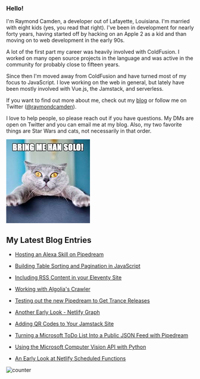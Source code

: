 ### Hello!

I'm Raymond Camden, a developer out of Lafayette, Louisiana. I'm married with eight kids (yes, you read that right). I've been in development for nearly forty years, having started off by hacking on an Apple 2 as a kid and than moving on to web development in the early 90s.

A lot of the first part my career was heavily involved with ColdFusion. I worked on many open source projects in the language and was active in the community for probably close to fifteen years. 

Since then I'm moved away from ColdFusion and have turned most of my focus to JavaScript. I love working on the web in general, but lately have been mostly involved with Vue.js, the Jamstack, and serverless. 

If you want to find out more about me, check out my [blog](https://www.raymondcamden.com) or follow me on Twitter ([@raymondcamden](https://twitter.com/raymondcamden)). 

I love to help people, so please reach out if you have questions. My DMs are open on Twitter and you can email me at my blog. Also, my two favorite things are Star Wars and cats, not necessarily in that order.

![Star Wars cat](https://raw.githubusercontent.com/cfjedimaster/cfjedimaster/master/cat.jpg)

<!-- RSS -->
## My Latest Blog Entries

* [Hosting an Alexa Skill on Pipedream](https://www.raymondcamden.com/2022/03/17/hosting-an-alexa-skill-on-pipedream)

* [Building Table Sorting and Pagination in JavaScript](https://www.raymondcamden.com/2022/03/14/building-table-sorting-and-pagination-in-javascript)

* [Including RSS Content in your Eleventy Site](https://www.raymondcamden.com/2022/03/08/including-rss-content-in-your-eleventy-site)

* [Working with Algolia's Crawler](https://www.raymondcamden.com/2022/03/04/working-with-algolias-crawler)

* [Testing out the new Pipedream to Get Trance Releases](https://www.raymondcamden.com/2022/02/22/testing-out-the-new-pipedream-to-get-trance-releases)

* [Another Early Look - Netlify Graph](https://www.raymondcamden.com/2022/02/17/another-early-look-netlify-graph)

* [Adding QR Codes to Your Jamstack Site](https://www.raymondcamden.com/2022/02/11/adding-qr-codes-to-your-jamstack-site)

* [Turning a Microsoft ToDo List Into a Public JSON Feed with Pipedream](https://www.raymondcamden.com/2022/02/09/turning-a-microsoft-todo-list-into-a-public-json-feed-with-pipedream)

* [Using the Microsoft Computer Vision API with Python](https://www.raymondcamden.com/2022/02/08/using-the-microsoft-computer-vision-api-with-python)

* [An Early Look at Netlify Scheduled Functions](https://www.raymondcamden.com/2022/02/04/an-early-look-at-netlify-scheduled-functions)

<!-- ENDRSS -->

![counter](https://enzy20r2pibx5pb.m.pipedream.net)

